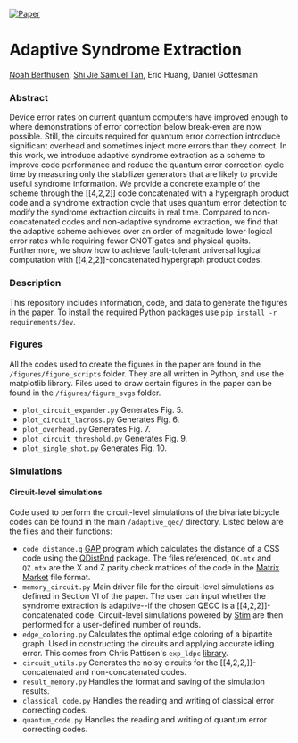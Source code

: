 [![Paper](https://img.shields.io/badge/paper-arXiv%3A2502.14835-B31B1B.svg)](https://arxiv.org/abs/2502.14835)

# Adaptive Syndrome Extraction

[Noah Berthusen](https://noahberthusen.github.io), [Shi Jie Samuel Tan](https://shi-jie-samuel-tan.github.io/), Eric Huang, Daniel Gottesman

### Abstract
Device error rates on current quantum computers have improved enough to where demonstrations of error correction below break-even are now possible. Still, the circuits required for quantum error correction introduce significant overhead and sometimes inject more errors than they correct. In this work, we introduce adaptive syndrome extraction as a scheme to improve code performance and reduce the quantum error correction cycle time by measuring only the stabilizer generators that are likely to provide useful syndrome information. We provide a concrete example of the scheme through the [[4,2,2]] code concatenated with a hypergraph product code and a syndrome extraction cycle that uses quantum error detection to modify the syndrome extraction circuits in real time. Compared to non-concatenated codes and non-adaptive syndrome extraction, we find that the adaptive scheme achieves over an order of magnitude lower logical error rates while requiring fewer CNOT gates and physical qubits. Furthermore, we show how to achieve fault-tolerant universal logical computation with [[4,2,2]]-concatenated hypergraph product codes.

### Description
This repository includes information, code, and data to generate the figures in the paper. To install the required Python packages use `pip install -r requirements/dev`.

### Figures
All the codes used to create the figures in the paper are found in the `/figures/figure_scripts` folder. They are all written in Python, and use the matplotlib library. Files used to draw certain figures in the paper can be found in the `/figures/figure_svgs` folder.
- `plot_circuit_expander.py` Generates Fig. 5.
- `plot_circuit_lacross.py` Generates Fig. 6.
- `plot_overhead.py` Generates Fig. 7.
- `plot_circuit_threshold.py` Generates Fig. 9.
- `plot_single_shot.py` Generates Fig. 10.


### Simulations

#### Circuit-level simulations
Code used to perform the circuit-level simulations of the bivariate bicycle codes can be found in the main `/adaptive_qec/` directory. Listed below are the files and their functions:
- `code_distance.g` [GAP](https://www.gap-system.org/) program which calculates the distance of a CSS code using the [QDistRnd](https://github.com/QEC-pages/QDistRnd) package. The files referenced, `QX.mtx` and `QZ.mtx` are the X and Z parity check matrices of the code in the [Matrix Market](https://networkrepository.com/mtx-matrix-market-format.html) file format.
- `memory_circuit.py` Main driver file for the circuit-level simulations as defined in Section VI of the paper. The user can input whether the syndrome extraction is adaptive--if the chosen QECC is a [[4,2,2]]-concatenated code. Circuit-level simulations powered by [Stim](https://github.com/quantumlib/Stim) are then performed for a user-defined number of rounds.
- `edge_coloring.py` Calculates the optimal edge coloring of a bipartite graph. Used in constructing the circuits and applying accurate idling error. This comes from Chris Pattison's `exp_ldpc` [library](https://github.com/qldpc/exp_ldpc).
- `circuit_utils.py` Generates the noisy circuits for the [[4,2,2,]]-concatenated and non-concatenated codes.
- `result_memory.py` Handles the format and saving of the simulation results.
- `classical_code.py` Handles the reading and writing of classical error correcting codes.
- `quantum_code.py` Handles the reading and writing of quantum error correcting codes.